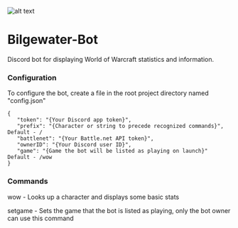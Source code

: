 ![alt text](https://i.imgur.com/HRm3cYX.png "I got what you need!")
# Bilgewater-Bot
Discord bot for displaying World of Warcraft statistics and information.

### Configuration

To configure the bot, create a file in the root project directory named "config.json"

```
{
   "token": "{Your Discord app token}",
   "prefix": "{Character or string to precede recognized commands}", Default - /
   "battlenet": "{Your Battle.net API token}",
   "ownerID": "{Your Discord user ID}",
   "game": "{Game the bot will be listed as playing on launch}" Default - /wow
}
```

### Commands

wow <character> <realm> <region> - Looks up a character and displays some basic stats

setgame - Sets the game that the bot is listed as playing, only the bot owner can use this command
